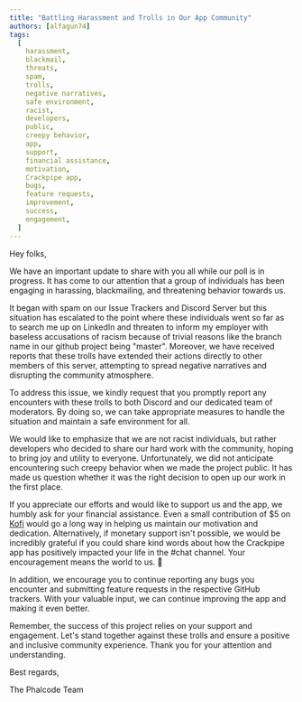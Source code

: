 ```yaml
---
title: "Battling Harassment and Trolls in Our App Community"
authors: [alfagun74]
tags:
  [
    harassment,
    blackmail,
    threats,
    spam,
    trolls,
    negative narratives,
    safe environment,
    racist,
    developers,
    public,
    creepy behavior,
    app,
    support,
    financial assistance,
    motivation,
    Crackpipe app,
    bugs,
    feature requests,
    improvement,
    success,
    engagement,
  ]
---
```


Hey folks,

We have an important update to share with you all while our poll is in progress. It has come to our attention that a group of individuals has been engaging in harassing, blackmailing, and threatening behavior towards us.

It began with spam on our Issue Trackers and Discord Server but this situation has escalated to the point where these individuals went so far as to search me up on LinkedIn and threaten to inform my employer with baseless accusations of racism because of trivial reasons like the branch name in our github project being "master". Moreover, we have received reports that these trolls have extended their actions directly to other members of this server, attempting to spread negative narratives and disrupting the community atmosphere.

To address this issue, we kindly request that you promptly report any encounters with these trolls to both Discord and our dedicated team of moderators. By doing so, we can take appropriate measures to handle the situation and maintain a safe environment for all.

We would like to emphasize that we are not racist individuals, but rather developers who decided to share our hard work with the community, hoping to bring joy and utility to everyone. Unfortunately, we did not anticipate encountering such creepy behavior when we made the project public. It has made us question whether it was the right decision to open up our work in the first place.

If you appreciate our efforts and would like to support us and the app, we humbly ask for your financial assistance. Even a small contribution of $5 on [Kofi](https://ko-fi.com/phalcode) would go a long way in helping us maintain our motivation and dedication. Alternatively, if monetary support isn't possible, we would be incredibly grateful if you could share kind words about how the Crackpipe app has positively impacted your life in the #chat channel. Your encouragement means the world to us. 🥰

In addition, we encourage you to continue reporting any bugs you encounter and submitting feature requests in the respective GitHub trackers. With your valuable input, we can continue improving the app and making it even better.

Remember, the success of this project relies on your support and engagement. Let's stand together against these trolls and ensure a positive and inclusive community experience. Thank you for your attention and understanding.

Best regards,

The Phalcode Team
